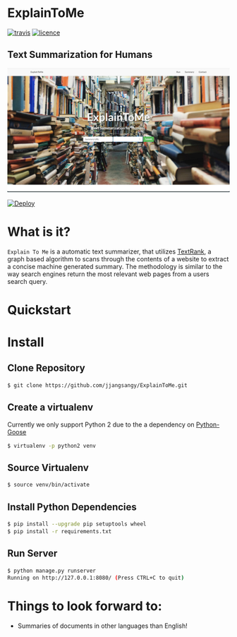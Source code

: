 # ExplainToMe

[![travis](https://travis-ci.org/jjangsangy/ExplainToMe.svg?branch=master)](https://travis-ci.org/jjangsangy/ExplainToMe)
[![licence](https://img.shields.io/pypi/l/coverage.svg)](https://github.com/jjangsangy/ExplainToMe/blob/master/LICENSE)

## Text Summarization for Humans

![image](static/front.png)

[![Deploy](https://www.herokucdn.com/deploy/button.svg)](https://heroku.com/deploy)

# What is it?

`Explain To Me` is a automatic text summarizer, that utilizes
[TextRank](http://web.eecs.umich.edu/~mihalcea/papers/mihalcea.emnlp04.pdf),
a graph based algorithm to scans through the contents of a website to
extract a concise machine generated summary. The methodology is similar
to the way search engines return the most relevant web pages from a
users search query.

# Quickstart

# Install

## Clone Repository

```bash
$ git clone https://github.com/jjangsangy/ExplainToMe.git
```

## Create a virtualenv

Currently we only support Python 2 due to the a dependency on [Python-Goose](https://github.com/grangier/python-goose)

```bash
$ virtualenv -p python2 venv
```

## Source Virtualenv

```bash
$ source venv/bin/activate
```

## Install Python Dependencies

```bash
$ pip install --upgrade pip setuptools wheel
$ pip install -r requirements.txt
```

## Run Server

```bash
$ python manage.py runserver
Running on http://127.0.0.1:8080/ (Press CTRL+C to quit)
```

# Things to look forward to:

-   Summaries of documents in other languages than English!
